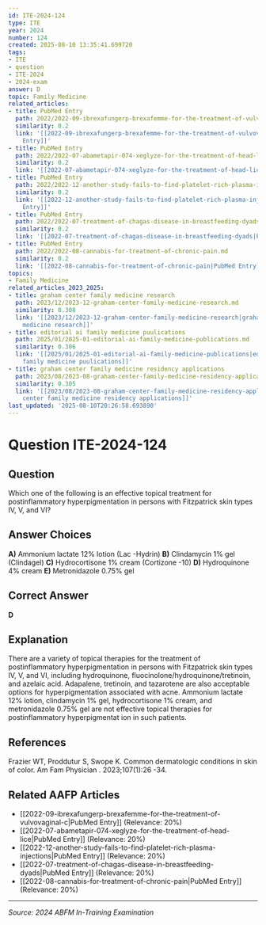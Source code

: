 ```yaml
---
id: ITE-2024-124
type: ITE
year: 2024
number: 124
created: 2025-08-10 13:35:41.699720
tags:
- ITE
- question
- ITE-2024
- 2024-exam
answer: D
topic: Family Medicine
related_articles:
- title: PubMed Entry
  path: 2022/2022-09-ibrexafungerp-brexafemme-for-the-treatment-of-vulvovaginal-c.md
  similarity: 0.2
  link: '[[2022-09-ibrexafungerp-brexafemme-for-the-treatment-of-vulvovaginal-c|PubMed
    Entry]]'
- title: PubMed Entry
  path: 2022/2022-07-abametapir-074-xeglyze-for-the-treatment-of-head-lice.md
  similarity: 0.2
  link: '[[2022-07-abametapir-074-xeglyze-for-the-treatment-of-head-lice|PubMed Entry]]'
- title: PubMed Entry
  path: 2022/2022-12-another-study-fails-to-find-platelet-rich-plasma-injections.md
  similarity: 0.2
  link: '[[2022-12-another-study-fails-to-find-platelet-rich-plasma-injections|PubMed
    Entry]]'
- title: PubMed Entry
  path: 2022/2022-07-treatment-of-chagas-disease-in-breastfeeding-dyads.md
  similarity: 0.2
  link: '[[2022-07-treatment-of-chagas-disease-in-breastfeeding-dyads|PubMed Entry]]'
- title: PubMed Entry
  path: 2022/2022-08-cannabis-for-treatment-of-chronic-pain.md
  similarity: 0.2
  link: '[[2022-08-cannabis-for-treatment-of-chronic-pain|PubMed Entry]]'
topics:
- Family Medicine
related_articles_2023_2025:
- title: graham center family medicine research
  path: 2023/12/2023-12-graham-center-family-medicine-research.md
  similarity: 0.308
  link: '[[2023/12/2023-12-graham-center-family-medicine-research|graham center family
    medicine research]]'
- title: editorial ai family medicine puulications
  path: 2025/01/2025-01-editorial-ai-family-medicine-publications.md
  similarity: 0.306
  link: '[[2025/01/2025-01-editorial-ai-family-medicine-publications|editorial ai
    family medicine puulications]]'
- title: graham center family medicine residency applications
  path: 2023/08/2023-08-graham-center-family-medicine-residency-applications.md
  similarity: 0.305
  link: '[[2023/08/2023-08-graham-center-family-medicine-residency-applications|graham
    center family medicine residency applications]]'
last_updated: '2025-08-10T20:26:58.693890'
---
```


# Question ITE-2024-124

## Question
Which one of the following is an effective topical treatment for postinflammatory hyperpigmentation 
in persons with Fitzpatrick skin types IV, V, and VI?

## Answer Choices
**A)** Ammonium lactate 12% lotion (Lac -Hydrin)
**B)** Clindamycin 1% gel (Clindagel)
**C)** Hydrocortisone 1% cream (Cortizone -10)
**D)** Hydroquinone 4% cream
**E)** Metronidazole 0.75% gel

## Correct Answer
**D**

## Explanation
There are a variety of topical therapies for the treatment of postinflammatory hyperpigmentation in persons with Fitzpatrick skin types IV, V, and VI, including hydroquinone, fluocinolone/hydroquinone/tretinoin, and azelaic acid. Adapalene, tretinoin, and tazarotene are also acceptable options for hyperpigmentation associated with acne. Ammonium lactate 12% lotion, clindamycin 1% gel, hydrocortisone 1% cream, and metronidazole 0.75% gel are not effective topical therapies for postinflammatory hyperpigmentat ion in such patients.

## References
Frazier WT, Proddutur S, Swope K. Common dermatologic conditions in skin of color. Am Fam Physician . 2023;107(1):26 -34.

## Related AAFP Articles
- [[2022-09-ibrexafungerp-brexafemme-for-the-treatment-of-vulvovaginal-c|PubMed Entry]] (Relevance: 20%)
- [[2022-07-abametapir-074-xeglyze-for-the-treatment-of-head-lice|PubMed Entry]] (Relevance: 20%)
- [[2022-12-another-study-fails-to-find-platelet-rich-plasma-injections|PubMed Entry]] (Relevance: 20%)
- [[2022-07-treatment-of-chagas-disease-in-breastfeeding-dyads|PubMed Entry]] (Relevance: 20%)
- [[2022-08-cannabis-for-treatment-of-chronic-pain|PubMed Entry]] (Relevance: 20%)

---
*Source: 2024 ABFM In-Training Examination*